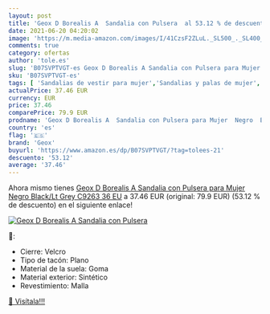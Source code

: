 ```yaml
---
layout: post
title: 'Geox D Borealis A  Sandalia con Pulsera  al 53.12 % de descuento'
date: 2021-06-20 04:20:02
image: 'https://m.media-amazon.com/images/I/41CzsF2ZLuL._SL500_._SL400_.jpg'
comments: true
category: ofertas
author: 'tole.es'
slug: 'B07SVPTVGT-es Geox D Borealis A Sandalia con Pulsera para Mujer Negro...'
sku: 'B07SVPTVGT-es'
tags: [ 'Sandalias de vestir para mujer','Sandalias y palas de mujer','Zapatos','Zapatos para mujer','Zapatos y complementos','geox','sandalia', ]
actualPrice: 37.46 EUR
currency: EUR
price: 37.46
comparePrice: 79.9 EUR
prodname: 'Geox D Borealis A  Sandalia con Pulsera para Mujer  Negro  Black/Lt Grey C9263   36 EU'
country: 'es'
flag: '🇪🇸'
brand: 'Geox'
buyurl: 'https://www.amazon.es/dp/B07SVPTVGT/?tag=tolees-21'
descuento: '53.12'
average: '37.46'
---
```


Ahora mismo tienes [Geox D Borealis A  Sandalia con Pulsera para Mujer  Negro  Black/Lt Grey C9263   36 EU](https://www.amazon.es/dp/B07SVPTVGT/?tag=tolees-21) a 37.46 EUR (original: 79.9 EUR) (53.12 %  de descuento) en el siguiente enlace!

[![Geox D Borealis A  Sandalia con Pulsera ](https://m.media-amazon.com/images/I/41CzsF2ZLuL._SL500_._SL400_.jpg)](https://www.amazon.es/dp/B07SVPTVGT/?tag=tolees-21)

🔎:

- Cierre: Velcro
- Tipo de tacón: Plano
- Material de la suela: Goma
- Material exterior: Sintético
- Revestimiento: Malla

[🛒 Visítala!!!](https://www.amazon.es/dp/B07SVPTVGT/?tag=tolees-21)
